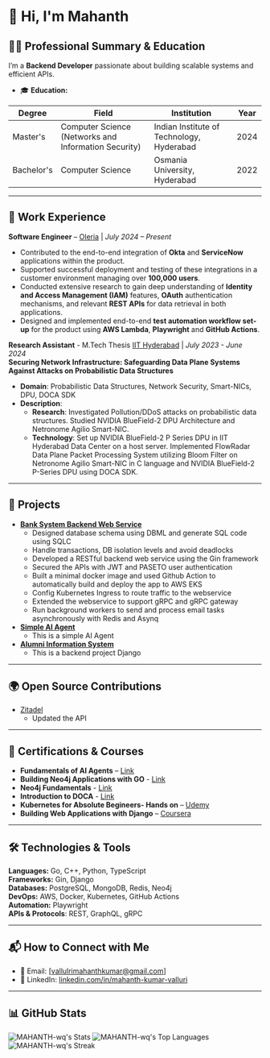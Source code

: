 # 👋 Hi, I'm Mahanth

## 👨‍🎓 Professional Summary & Education  
I’m a **Backend Developer** passionate about building scalable systems and efficient APIs.  
- 🎓 **Education:**

| Degree | Field | Institution | Year |
|--------|-------|-------------|------|
| Master's | Computer Science (Networks and Information Security) | Indian Institute of Technology, Hyderabad | 2024 |
| Bachelor's | Computer Science | Osmania University, Hyderabad | 2022 
 

---

## 💼 Work Experience  
**Software Engineer** – [Oleria](https://www.oleria.com/) | *July 2024 – Present*  
- Contributed to the end-to-end integration of **Okta** and **ServiceNow** applications within the product.  
- Supported successful deployment and testing of these integrations in a customer environment managing over **100,000 users**.  
- Conducted extensive research to gain deep understanding of **Identity and Access Management (IAM)** features, **OAuth** authentication mechanisms, and relevant **REST APIs** for data retrieval in both applications.  
- Designed and implemented end-to-end **test automation workflow set-up** for the product using **AWS Lambda**, **Playwright** and **GitHub Actions**.    

**Research Assistant** - M.Tech Thesis [IIT Hyderabad](https://www.netxiith.in/) | *July 2023 - June 2024*  
**Securing Network Infrastructure: Safeguarding Data Plane Systems Against Attacks on Probabilistic Data Structures**

- **Domain**: Probabilistic Data Structures, Network Security, Smart-NICs, DPU, DOCA SDK
- **Description**:
  - **Research**: Investigated Pollution/DDoS attacks on probabilistic data structures. Studied NVIDIA BlueField-2 DPU Architecture and Netronome Agilio Smart-NIC.
  - **Technology**: Set up NVIDIA BlueField-2 P Series DPU in IIT Hyderabad Data Center on a host server. Implemented FlowRadar Data Plane Packet Processing System utilizing Bloom Filter on Netronome Agilio Smart-NIC in C language and NVIDIA BlueField-2 P-Series DPU using DOCA SDK.
---

## 🚀 Projects  
- **[Bank System Backend Web Service](https://github.com/MAHANTH-wq/BankSystem)**  
  - Designed database schema using DBML and generate SQL code using SQLC  
  - Handle transactions, DB isolation levels and avoid deadlocks  
  - Developed a RESTful backend web service using the Gin framework  
  - Secured the APIs with JWT and PASETO user authentication  
  - Built a minimal docker image and used Github Action to automatically build and deploy the app to AWS EKS  
  - Config Kubernetes Ingress to route traffic to the webservice  
  - Extended the webservice to support gRPC and gRPC gateway  
  - Run background workers to send and process email tasks asynchronously with Redis and Asynq 
- **[Simple AI Agent](https://huggingface.co/spaces/vallurimahanth/Simple_AI_Agent/tree/main)**
  - This is a simple AI Agent
- **[Alumni Information System](https://github.com/MAHANTH-wq/AluminiProject)**
  - This is a backend project Django

---

## 🌍 Open Source Contributions  
- [Zitadel](https://github.com/zitadel/zitadel)
  - Updated the API

---

## 🏅 Certifications & Courses  
- **Fundamentals of AI Agents** – [Link](https://cas-bridge.xethub.hf.co/xet-bridge-us/67a47037749ea2c4b9fafd4b/dd5fb94e64b6abe2fccde5d772e970119b2e0f1332fe0e15abf96bbd99e34096?X-Amz-Algorithm=AWS4-HMAC-SHA256&X-Amz-Content-Sha256=UNSIGNED-PAYLOAD&X-Amz-Credential=cas%2F20250803%2Fus-east-1%2Fs3%2Faws4_request&X-Amz-Date=20250803T064821Z&X-Amz-Expires=3600&X-Amz-Signature=7667fa78198ac3751f74669416ec14e8d410ecd0e54aa330f1f50c78139b5cb6&X-Amz-SignedHeaders=host&X-Xet-Cas-Uid=67eb4c836522661171f80908&response-content-disposition=inline%3B+filename*%3DUTF-8%27%272025-04-04.png%3B+filename%3D%222025-04-04.png%22%3B&response-content-type=image%2Fpng&x-id=GetObject&Expires=1754207301&Policy=eyJTdGF0ZW1lbnQiOlt7IkNvbmRpdGlvbiI6eyJEYXRlTGVzc1RoYW4iOnsiQVdTOkVwb2NoVGltZSI6MTc1NDIwNzMwMX19LCJSZXNvdXJjZSI6Imh0dHBzOi8vY2FzLWJyaWRnZS54ZXRodWIuaGYuY28veGV0LWJyaWRnZS11cy82N2E0NzAzNzc0OWVhMmM0YjlmYWZkNGIvZGQ1ZmI5NGU2NGI2YWJlMmZjY2RlNWQ3NzJlOTcwMTE5YjJlMGYxMzMyZmUwZTE1YWJmOTZiYmQ5OWUzNDA5NioifV19&Signature=bcv2FPvBfbgd6SQjDQIgZ4gnKP%7EkbdXPeCSmHx8UvBm355KO3B3dRlCIuEG7%7EI7M0x7giPnbSIiOsLna8qnfmHPplveCEymA6DtbybujL0q-RNW-8cTtTJdb3qqrAvGNURPFF6zG9TAIS8FtfFopl0ZS0xMfCaay9eosKttmys9CLy1claCktIcpwfTEHX69oK159ylClYt6vmr72yjHuslTffHT7dPYPfQpndXTHzSRy5tar1D3uYhEiYzYdC3vPx7hiAWae8RGxjInZO6v0IFn7pTdNw9qUkB2cCV7WeJhoFCbcDcTVHzEAcW9OTW-eh9Fz5Gx2Bo3FobXaeiJ1w__&Key-Pair-Id=K2L8F4GPSG1IFC) 
- **Building Neo4j Applications with GO** - [Link](https://graphacademy.neo4j.com/c/f9e12151-7d05-4481-a3bc-485c12abfc0d/)
- **Neo4j Fundamentals** - [Link](https://graphacademy.neo4j.com/c/f0a9b6b9-cf54-4874-8e4c-81814cf6fc87/)
- **Introduction to DOCA** - [Link](https://learn.nvidia.com/certificates?id=7bad3dafaa04481abf4c6814f58f7b62)
- **Kubernetes for Absolute Begineers- Hands on** – [Udemy](https://www.udemy.com/certificate/UC-c8961406-1bcb-45b3-b70c-2ee4e48408cf/)  
- **Building Web Applications with Django** – [Coursera](https://www.coursera.org/account/accomplishments/certificate/G5PZQB2FNVF6)  

---

## 🛠️ Technologies & Tools  
**Languages:** Go, C++, Python, TypeScript  
**Frameworks:** Gin, Django  
**Databases:** PostgreSQL, MongoDB, Redis, Neo4j    
**DevOps:** AWS, Docker, Kubernetes, GitHub Actions  
**Automation:** Playwright  
**APIs & Protocols**: REST, GraphQL, gRPC  

---

## 📬 How to Connect with Me  
- 📧 Email: [vallulrimahanthkumar@gmail.com]  
- 💼 LinkedIn: [linkedin.com/in/mahanth-kumar-valluri](https://www.linkedin.com/in/mahanth-kumar-valluri/)

---

## 📊 GitHub Stats  
![MAHANTH-wq's Stats](https://github-readme-stats.vercel.app/api?username=MAHANTH-wq&theme=vue-dark&show_icons=true&&include_all_commits=true&hide_border=true&count_private=true)
![MAHANTH-wq's Top Languages](https://github-readme-stats.vercel.app/api/top-langs/?username=MAHANTH-wq&theme=vue-dark&show_icons=true&hide_border=true&layout=compact)
![MAHANTH-wq's Streak](https://github-readme-streak-stats.herokuapp.com/?user=MAHANTH-wq&theme=vue-dark&hide_border=true)
